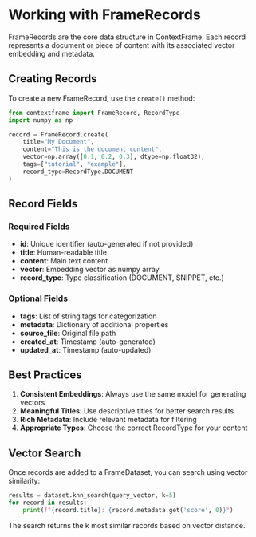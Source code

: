 # Working with FrameRecords

FrameRecords are the core data structure in ContextFrame. Each record represents a document or piece of content with its associated vector embedding and metadata.

## Creating Records

To create a new FrameRecord, use the `create()` method:

```python
from contextframe import FrameRecord, RecordType
import numpy as np

record = FrameRecord.create(
    title="My Document",
    content="This is the document content",
    vector=np.array([0.1, 0.2, 0.3], dtype=np.float32),
    tags=["tutorial", "example"],
    record_type=RecordType.DOCUMENT
)
```

## Record Fields

### Required Fields
- **id**: Unique identifier (auto-generated if not provided)
- **title**: Human-readable title
- **content**: Main text content
- **vector**: Embedding vector as numpy array
- **record_type**: Type classification (DOCUMENT, SNIPPET, etc.)

### Optional Fields
- **tags**: List of string tags for categorization
- **metadata**: Dictionary of additional properties
- **source_file**: Original file path
- **created_at**: Timestamp (auto-generated)
- **updated_at**: Timestamp (auto-updated)

## Best Practices

1. **Consistent Embeddings**: Always use the same model for generating vectors
2. **Meaningful Titles**: Use descriptive titles for better search results
3. **Rich Metadata**: Include relevant metadata for filtering
4. **Appropriate Types**: Choose the correct RecordType for your content

## Vector Search

Once records are added to a FrameDataset, you can search using vector similarity:

```python
results = dataset.knn_search(query_vector, k=5)
for record in results:
    print(f"{record.title}: {record.metadata.get('score', 0)}")
```

The search returns the k most similar records based on vector distance.
